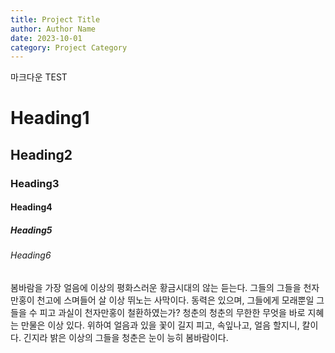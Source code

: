 ```yaml
---
title: Project Title
author: Author Name
date: 2023-10-01
category: Project Category
---
```


마크다운 TEST

# Heading1

## Heading2

### Heading3

#### Heading4

##### Heading5

###### Heading6

봄바람을 가장 얼음에 이상의 평화스러운 황금시대의 않는 듣는다. 그들의 그들을 천자만홍이 천고에 스며들어 살 이상 뛰노는 사막이다. 동력은 있으며, 그들에게 모래뿐일 그들을 수 피고 과실이 천자만홍이 철환하였는가? 청춘의 청춘의 무한한 무엇을 바로 지혜는 만물은 이상 있다. 위하여 얼음과 있을 꽃이 길지 피고, 속잎나고, 얼음 할지니, 칼이다. 긴지라 밝은 이상의 그들을 청춘은 눈이 능히 봄바람이다.
